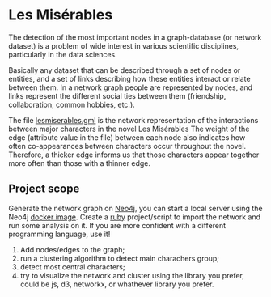 # Les Misérables

The detection of the most important nodes in a graph-database (or network dataset) is a problem of wide interest in various scientific disciplines, particularly in the data sciences.

Basically any dataset that can be described through a set of nodes or entities, and a set of links describing how these entities interact or relate between them.
In a network graph people are represented by nodes, and links represent the different social ties between them (friendship, collaboration, common hobbies, etc.).

The file [lesmiserables.gml](https://github.com/extendi/les-miserables/blob/main/data/lesmiserables.gml) is the network representation of the interactions between major characters in the novel Les Misérables The weight of the edge (attribute value in the file) between each node also indicates how often co-appearances between characters occur throughout the novel. Therefore, a thicker edge informs us that those characters appear together more often than those with a thinner edge. 

## Project scope

Generate the network graph on [Neo4j](https://neo4j.com/), you can start a local server using the Neo4j [docker image](https://neo4j.com/developer/docker-run-neo4j/).
Create a [ruby](https://www.ruby-lang.org/it/) project/script to import the network and run some analysis on it. If you are more confident with a different programming language, use it!

1. Add nodes/edges to the graph;
2. run a clustering algorithm to detect main charachers group;
3. detect most central characters;
4. try to visualize the network and cluster using the library you prefer, could be js, d3, networkx, or whathever library you prefer.





